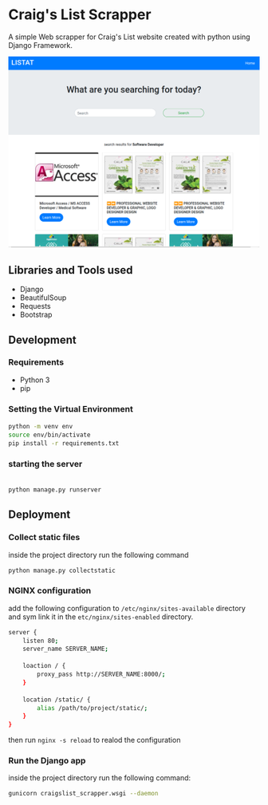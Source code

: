 # Craig's List Scrapper

A simple Web scrapper for Craig's List website created with python using Django Framework.

![desktop screenshot](./screenshots/screenshot-desktop.png)
## Libraries and Tools used

- Django
- BeautifulSoup
- Requests
- Bootstrap

## Development

### Requirements

- Python 3
- pip

### Setting the Virtual Environment

```sh
python -m venv env
source env/bin/activate
pip install -r requirements.txt
```

### starting the server

```sh

python manage.py runserver
```

## Deployment

### Collect static files

inside the project directory run the following command

``` sh
python manage.py collectstatic
```

### NGINX configuration

add the following configuration to `/etc/nginx/sites-available` directory and sym link it in the `etc/nginx/sites-enabled` directory.

``` sh
server {
    listen 80;
    server_name SERVER_NAME;
    
    loaction / {
        proxy_pass http://SERVER_NAME:8000/;
    }

    location /static/ {
        alias /path/to/project/static/;
    }
}
```

then run `nginx -s reload` to realod the configuration

### Run the Django app

inside the project directory run the following command:

``` sh
gunicorn craigslist_scrapper.wsgi --daemon
```

